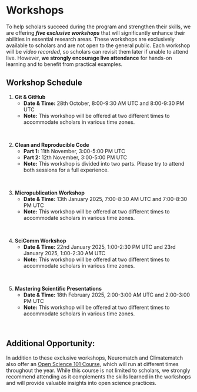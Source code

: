 # Workshops 

To help scholars succeed during the program and strengthen their skills, we are offering ***five exclusive workshops*** that will significantly enhance their abilities in essential research areas. These workshops are exclusively available to scholars and are not open to the general public. Each workshop will be *video recorded*, so scholars can revisit them later if unable to attend live. However, **we strongly encourage live attendance** for hands-on learning and to benefit from practical examples.

## **Workshop Schedule**

1. **Git & GitHub**
   - **Date & Time:** 28th October, 8:00-9:30 AM UTC and 8:00-9:30 PM UTC
   - **Note:** This workshop will be offered at two different times to accommodate scholars in various time zones.
<br>

2. **Clean and Reproducible Code**
   - **Part 1:** 11th November, 3:00-5:00 PM UTC  
   - **Part 2:** 12th November, 3:00-5:00 PM UTC
   - **Note:** This workshop is divided into two parts. Please try to attend both sessions for a full experience.
<br>

3. **Micropublication Workshop**
   - **Date & Time:** 13th January 2025, 7:00-8:30 AM UTC and 7:00-8:30 PM UTC
   - **Note:** This workshop will be offered at two different times to accommodate scholars in various time zones.
<br>

4. **SciComm Workshop**
   - **Date & Time:** 22nd January 2025, 1:00-2:30 PM UTC and 23rd January 2025, 1:00-2:30 AM UTC
   - **Note:** This workshop will be offered at two different times to accommodate scholars in various time zones.
<br>

5. **Mastering Scientific Presentations**
   - **Date & Time:** 18th February 2025, 2:00-3:00 AM UTC and 2:00-3:00 PM UTC
    - **Note:** This workshop will be offered at two different times to accommodate scholars in various time zones.
<br>

## Additional Opportunity:
In addition to these exclusive workshops, Neuromatch and Climatematch also offer an [Open Science 101 Course](https://neuromatch.io/open-science-101-course/), which will run at different times throughout the year. While this course is not limited to scholars, we strongly recommend attending as it complements the skills learned in the workshops and will provide valuable insights into open science practices.

